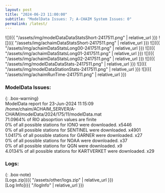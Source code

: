 ```yaml
---
layout: post
title: "2024-06-23 11:00:00"
subtitle: "ModelData Issues: 7; A-CHAIM System Issues: 0"
permalink: /latest/
---
```


![]({{ "/assets/img/modelDataDataStatsShort-2417511.png" | relative_url }})
![]({{ "/assets/img/achaimDataStatsShort-2417511.png" | relative_url }})
![]({{ "/assets/img/achaimDataStatsLong00-2417511.png" | relative_url }})
![]({{ "/assets/img/achaimDataStatsLong01-2417511.png" | relative_url }})
![]({{ "/assets/img/achaimDataStatsLong02-2417511.png" | relative_url }})
![]({{ "/assets/img/modelDataDataStats-2417511.png" | relative_url }})
![]({{ "/assets/img/modelDataStationStats-2417511.png" | relative_url }})
![]({{ "/assets/img/achaimRunTime-2417511.png" | relative_url }})


### ModelData Issues:  
  
{: .box-warning}  
 ModelData report for 23-Jun-2024 11:15:09   
 /home/chaim/ACHAIM_SERVER/A-CHAIM/modelData/2024/175/11/modelData.mat   
 71.0964% of RIO absoprtion values are finite   
 0% of all possible stations for IONO were downloaded. x5446   
 0% of all possible stations for SENTINEL were downloaded. x4901   
 1.0417% of all possible stations for GARNER were downloaded. x27   
 0% of all possible stations for NOAA were downloaded. x37   
 0% of all possible stations for QGN were downloaded. x9   
 4.0134% of all possible stations for KARTVERKET were downloaded. x29   
  


### Logs:  
  
{: .box-note}  
[Logs.zip]({{ "/assets/other/logs.zip" | relative_url }})  
[Log Info]({{ "/logInfo" | relative_url }})  
